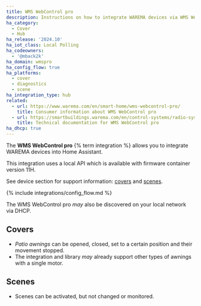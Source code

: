 ```yaml
---
title: WMS WebControl pro
description: Instructions on how to integrate WAREMA devices via WMS WebControl pro within Home Assistant.
ha_category:
  - Cover
  - Hub
ha_release: '2024.10'
ha_iot_class: Local Polling
ha_codeowners:
  - '@mback2k'
ha_domain: wmspro
ha_config_flow: true
ha_platforms:
  - cover
  - diagnostics
  - scene
ha_integration_type: hub
related:
  - url: https://www.warema.com/en/smart-home/wms-webcontrol-pro/
    title: Consumer information about WMS WebControl pro
  - url: https://smartbuildings.warema.com/en/control-systems/radio-systems/wms/wms-webcontrol-pro/
    title: Technical documentation for WMS WebControl pro
ha_dhcp: true
---
```


The **WMS WebControl pro** {% term integration %} allows you to integrate WAREMA devices into Home Assistant.

This integration uses a local API which is available with firmware container version 11H.

See device section for support information: [covers](#covers) and [scenes](#scenes).

{% include integrations/config_flow.md %}

The WMS WebControl pro *may* also be discovered on your local network via DHCP.

## Covers

- *Patio awnings* can be opened, closed, set to a certain position and their movement stopped.
- The integration and library *may* already support other types of awnings with a single motor.

## Scenes
- Scenes can be activated, but not changed or monitored.
